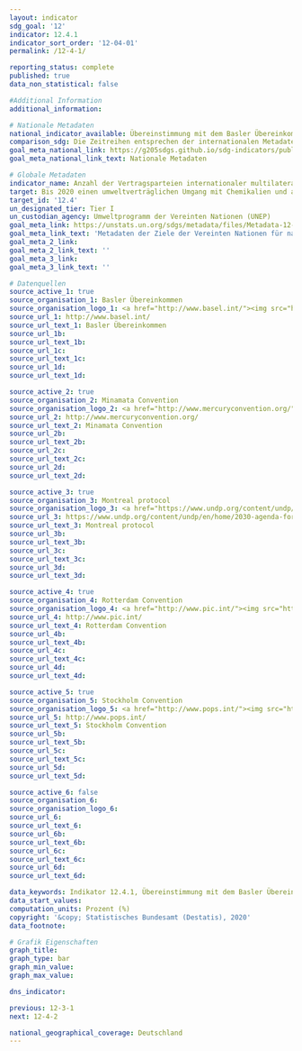 ```yaml
---
layout: indicator
sdg_goal: '12'
indicator: 12.4.1
indicator_sort_order: '12-04-01'
permalink: /12-4-1/

reporting_status: complete
published: true
data_non_statistical: false

#Additional Information
additional_information: 

# Nationale Metadaten
national_indicator_available: Übereinstimmung mit dem Basler Übereinkommen <br> Übereinstimmung mit dem Minamata Übereinkommen <br> Übereinstimmung mit dem Montrealer Protokoll <br> Übereinstimmung mit dem Rotterdamer Übereinkommen <br> Übereinstimmung mit dem Stockholmer Übereinkommen
comparison_sdg: Die Zeitreihen entsprechen der internationalen Metadatenbeschreibung
goal_meta_national_link: https://g205sdgs.github.io/sdg-indicators/public/MetaDe/12.4.1.pdf
goal_meta_national_link_text: Nationale Metadaten

# Globale Metadaten
indicator_name: Anzahl der Vertragsparteien internationaler multilateraler Umweltabkommen über gefährliche Abfälle und andere Chemikalien, die ihren Bekenntnissen und Verpflichtungen nachkommen, indem sie die gemäß dem jeweiligen Übereinkommen geforderten Informationen übermitteln
target: Bis 2020 einen umweltverträglichen Umgang mit Chemikalien und allen Abfällen während ihres gesamten Lebenszyklus in Übereinstimmung mit den vereinbarten internationalen Rahmenregelungen erreichen und ihre Freisetzung in Luft, Wasser und Boden erheblich verringern, um ihre nachteiligen Auswirkungen auf die menschliche Gesundheit und die Umwelt auf ein Mindestmaß zu beschränken
target_id: '12.4'
un_designated_tier: Tier I
un_custodian_agency: Umweltprogramm der Vereinten Nationen (UNEP)
goal_meta_link: https://unstats.un.org/sdgs/metadata/files/Metadata-12-04-01.pdf
goal_meta_link_text: 'Metadaten der Ziele der Vereinten Nationen für nachhaltige Entwicklung'
goal_meta_2_link: 
goal_meta_2_link_text: ''
goal_meta_3_link: 
goal_meta_3_link_text: ''

# Datenquellen
source_active_1: true
source_organisation_1: Basler Übereinkommen
source_organisation_logo_1: <a href="http://www.basel.int/"><img src="https://g205sdgs.github.io/sdg-indicators/public/logos/basel.png" alt="Logo basel" /></a>
source_url_1: http://www.basel.int/
source_url_text_1: Basler Übereinkommen
source_url_1b: 
source_url_text_1b: 
source_url_1c: 
source_url_text_1c: 
source_url_1d: 
source_url_text_1d: 

source_active_2: true
source_organisation_2: Minamata Convention
source_organisation_logo_2: <a href="http://www.mercuryconvention.org/"><img src="https://g205sdgs.github.io/sdg-indicators/public/logos/minamata.png" alt="Logo minamata" /></a>
source_url_2: http://www.mercuryconvention.org/
source_url_text_2: Minamata Convention
source_url_2b: 
source_url_text_2b: 
source_url_2c: 
source_url_text_2c: 
source_url_2d: 
source_url_text_2d: 

source_active_3: true
source_organisation_3: Montreal protocol
source_organisation_logo_3: <a href="https://www.undp.org/content/undp/en/home/2030-agenda-for-sustainable-development/planet/environment-and-natural-capital/montreal-protocol.html"><img src="https://g205sdgs.github.io/sdg-indicators/public/logos/montreal.png" alt="Logo montreal" /></a>
source_url_3: https://www.undp.org/content/undp/en/home/2030-agenda-for-sustainable-development/planet/environment-and-natural-capital/montreal-protocol.html
source_url_text_3: Montreal protocol
source_url_3b: 
source_url_text_3b: 
source_url_3c: 
source_url_text_3c: 
source_url_3d: 
source_url_text_3d: 

source_active_4: true
source_organisation_4: Rotterdam Convention
source_organisation_logo_4: <a href="http://www.pic.int/"><img src="https://g205sdgs.github.io/sdg-indicators/public/logos/rotterdam.png" alt="Logo rotterdam" /></a>
source_url_4: http://www.pic.int/
source_url_text_4: Rotterdam Convention
source_url_4b: 
source_url_text_4b: 
source_url_4c: 
source_url_text_4c: 
source_url_4d: 
source_url_text_4d: 

source_active_5: true
source_organisation_5: Stockholm Convention
source_organisation_logo_5: <a href="http://www.pops.int/"><img src="https://g205sdgs.github.io/sdg-indicators/public/logos/stockholm.png" alt="Logo stockholm" /></a>
source_url_5: http://www.pops.int/
source_url_text_5: Stockholm Convention
source_url_5b: 
source_url_text_5b: 
source_url_5c: 
source_url_text_5c: 
source_url_5d: 
source_url_text_5d: 

source_active_6: false
source_organisation_6: 
source_organisation_logo_6: 
source_url_6: 
source_url_text_6: 
source_url_6b: 
source_url_text_6b: 
source_url_6c: 
source_url_text_6c: 
source_url_6d: 
source_url_text_6d: 

data_keywords: Indikator 12.4.1, Übereinstimmung mit dem Basler Übereinkommen, Übereinstimmung mit dem Minamata Übereinkommen, Übereinstimmung mit dem Montrealer Protokoll, Übereinstimmung mit dem Rotterdamer Übereinkommen, Übereinstimmung mit dem Stockholmer Übereinkommen
data_start_values:
computation_units: Prozent (%)
copyright: '&copy; Statistisches Bundesamt (Destatis), 2020'
data_footnote: 

# Grafik Eigenschaften
graph_title: 
graph_type: bar
graph_min_value: 
graph_max_value: 

dns_indicator: 

previous: 12-3-1
next: 12-4-2

national_geographical_coverage: Deutschland
---
```


